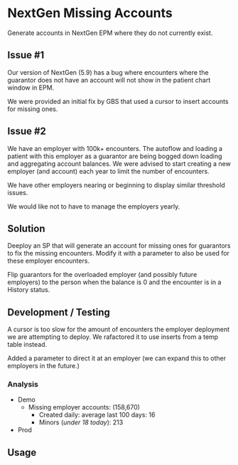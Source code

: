# NextGen Missing Accounts
Generate accounts in NextGen EPM where they do not currently exist.

## Issue #1
Our version of NextGen (5.9) has a bug where encounters where the guarantor does not have an account will not show in the patient chart window in EPM.

We were provided an initial fix by GBS that used a cursor to insert accounts for missing ones.

## Issue #2
We have an employer with 100k+ encounters. The autoflow and loading a patient with this employer as a guarantor are being bogged down loading and aggregating account balances. We were advised to start creating a new employer (and account) each year to limit the number of encounters.

We have other employers nearing or beginning to display similar threshold issues.

We would like not to have to manage the employers yearly.

## Solution

Deeploy an SP that will generate an account for missing ones for guarantors to fix the missing encounters. Modify it with a parameter to also be used for these employer encounters.

Flip guarantors for the overloaded employer (and possibly future employers) to the person when the balance is 0 and the encounter is in a History status.

## Development / Testing
A cursor is too slow for the amount of encounters the employer deployment we are attempting to deploy. We rafactored it to use inserts from a temp table instead.

Added a parameter to direct it at an employer (we can expand this to other employers in the future.)

### Analysis
* Demo
    * Missing employer accounts: (158,670)
        * Created daily: average last 100 days: 16
        * Minors (_under 18 today_): 213
* Prod


## Usage


